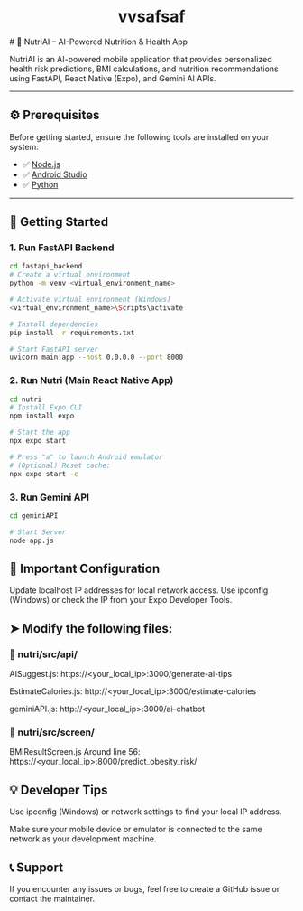 <h1 align="center" id="title">vvsafsaf</h1>
# 🥗 NutriAI – AI-Powered Nutrition & Health App

NutriAI is an AI-powered mobile application that provides personalized health risk predictions, BMI calculations, and nutrition recommendations using FastAPI, React Native (Expo), and Gemini AI APIs.

---

## ⚙️ Prerequisites

Before getting started, ensure the following tools are installed on your system:

- ✅ [Node.js](https://nodejs.org/en)
- ✅ [Android Studio](https://developer.android.com/studio)
- ✅ [Python](https://www.python.org/downloads/)

---

## 🚀 Getting Started

### 1. Run FastAPI Backend

```bash
cd fastapi_backend
# Create a virtual environment
python -m venv <virtual_environment_name>

# Activate virtual environment (Windows)
<virtual_environment_name>\Scripts\activate

# Install dependencies
pip install -r requirements.txt

# Start FastAPI server
uvicorn main:app --host 0.0.0.0 --port 8000
```
### 2. Run Nutri (Main React Native App)
```bash
cd nutri
# Install Expo CLI
npm install expo

# Start the app
npx expo start

# Press "a" to launch Android emulator
# (Optional) Reset cache:
npx expo start -c
```
### 3. Run Gemini API
```bash
cd geminiAPI

# Start Server
node app.js
```

## 🔧 Important Configuration
Update localhost IP addresses for local network access. Use ipconfig (Windows) or check the IP from your Expo Developer Tools.

## ➤ Modify the following files:
### 📂 nutri/src/api/
AISuggest.js:
https://<your_local_ip>:3000/generate-ai-tips

EstimateCalories.js:
http://<your_local_ip>:3000/estimate-calories

geminiAPI.js:
http://<your_local_ip>:3000/ai-chatbot

### 📂 nutri/src/screen/
BMIResultScreen.js
Around line 56:
https://<your_local_ip>:8000/predict_obesity_risk/

## 💡 Developer Tips
Use ipconfig (Windows) or network settings to find your local IP address.

Make sure your mobile device or emulator is connected to the same network as your development machine.

## 📞 Support
If you encounter any issues or bugs, feel free to create a GitHub issue or contact the maintainer.
